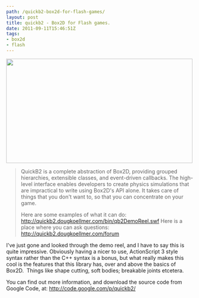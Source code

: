 ```yaml
---
path: /quickb2-box2d-for-flash-games/
layout: post
title: quickb2 - Box2D for Flash games.
date: 2011-09-11T15:46:51Z
tags:
- box2d
- flash
---
```


<a href="http://quickb2.dougkoellmer.com/bin/qb2DemoReel.swf"><img class="alignnone size-full wp-image-1375" title="quickb2 screenshot" src="/content/images/2011/09/quickb2.png" alt="" width="500" height="280" /></a>
<blockquote>QuickB2 is a complete abstraction of Box2D, providing grouped hierarchies, extensible classes, and event-driven callbacks. The high-level interface enables developers to create physics simulations that are impractical to write using Box2D's API alone. It takes care of things that you don't want to, so that you can concentrate on your game.

Here are some examples of what it can do: <a href="http://quickb2.dougkoellmer.com/bin/qb2DemoReel.swf" rel="nofollow">http://quickb2.dougkoellmer.com/bin/qb2DemoReel.swf
</a>
Here is a place where you can ask questions: <a href="http://quickb2.dougkoellmer.com/forum" rel="nofollow">http://quickb2.dougkoellmer.com/forum</a></blockquote>
I've just gone and looked through the demo reel, and I have to say this is quite impressive. Obviously having a nicer to use, ActionScript 3 style syntax rather than the C++ syntax is a bonus, but what really makes this cool is the features that this library has, over and above the basics of Box2D.  Things like shape cutting, soft bodies; breakable joints etcetera.

You can find out more information, and download the source code from Google Code, at: <a href="http://code.google.com/p/quickb2/">http://code.google.com/p/quickb2/</a>